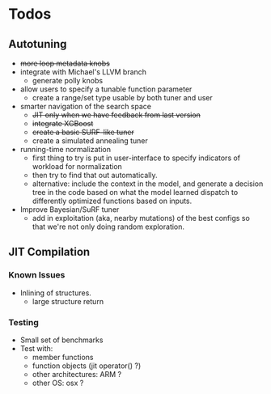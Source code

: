 Todos
=====

## Autotuning

- ~~more loop metadata knobs~~
- integrate with Michael's LLVM branch
  - generate polly knobs
- allow users to specify a tunable function parameter
  - create a range/set type usable by both tuner and user
- smarter navigation of the search space
  - ~~JIT only when we have feedback from last version~~
  - ~~integrate XGBoost~~
  - ~~create a basic SURF-like tuner~~
  - create a simulated annealing tuner
- running-time normalization
  - first thing to try is put in user-interface to specify indicators of workload for normalization
  - then try to find that out automatically.
  - alternative: include the context in the model,
    and generate a decision tree in the code based on what the model learned dispatch to differently optimized functions based on inputs.
- Improve Bayesian/SuRF tuner
  - add in exploitation (aka, nearby mutations) of the best configs
    so that we're not only doing random exploration.

## JIT Compilation

### Known Issues

* Inlining of structures.
  - large structure return

### Testing

* Small set of benchmarks
* Test with:
  - member functions
  - function objects (jit operator() ?)
  - other architectures: ARM ?
  - other OS: osx ?
